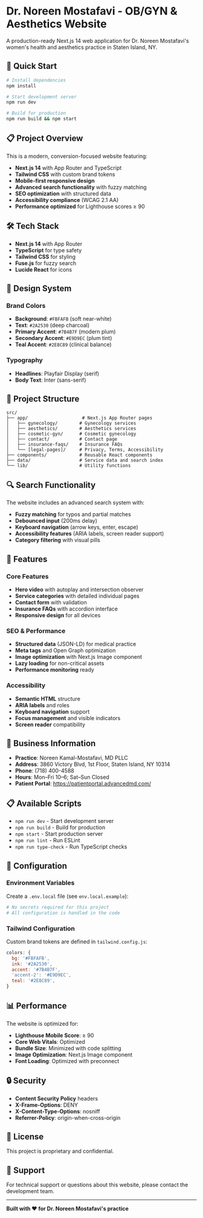 # Dr. Noreen Mostafavi - OB/GYN & Aesthetics Website

A production-ready Next.js 14 web application for Dr. Noreen Mostafavi's women's health and aesthetics practice in Staten Island, NY.

## 🚀 Quick Start

```bash
# Install dependencies
npm install

# Start development server
npm run dev

# Build for production
npm run build && npm start
```

## 📋 Project Overview

This is a modern, conversion-focused website featuring:

- **Next.js 14** with App Router and TypeScript
- **Tailwind CSS** with custom brand tokens
- **Mobile-first responsive design**
- **Advanced search functionality** with fuzzy matching
- **SEO optimization** with structured data
- **Accessibility compliance** (WCAG 2.1 AA)
- **Performance optimized** for Lighthouse scores ≥ 90

## 🛠️ Tech Stack

- **Next.js 14** with App Router
- **TypeScript** for type safety
- **Tailwind CSS** for styling
- **Fuse.js** for fuzzy search
- **Lucide React** for icons

## 🎨 Design System

### Brand Colors
- **Background**: `#FBFAFB` (soft near-white)
- **Text**: `#2A2530` (deep charcoal)
- **Primary Accent**: `#7B4B7F` (modern plum)
- **Secondary Accent**: `#E9D9EC` (plum tint)
- **Teal Accent**: `#2E8C89` (clinical balance)

### Typography
- **Headlines**: Playfair Display (serif)
- **Body Text**: Inter (sans-serif)

## 📁 Project Structure

```
src/
├── app/                    # Next.js App Router pages
│   ├── gynecology/        # Gynecology services
│   ├── aesthetics/        # Aesthetics services
│   ├── cosmetic-gyn/      # Cosmetic gynecology
│   ├── contact/           # Contact page
│   ├── insurance-faqs/    # Insurance FAQs
│   └── [legal-pages]/     # Privacy, Terms, Accessibility
├── components/            # Reusable React components
├── data/                  # Service data and search index
└── lib/                   # Utility functions
```

## 🔍 Search Functionality

The website includes an advanced search system with:

- **Fuzzy matching** for typos and partial matches
- **Debounced input** (200ms delay)
- **Keyboard navigation** (arrow keys, enter, escape)
- **Accessibility features** (ARIA labels, screen reader support)
- **Category filtering** with visual pills

## 📱 Features

### Core Features
- **Hero video** with autoplay and intersection observer
- **Service categories** with detailed individual pages
- **Contact form** with validation
- **Insurance FAQs** with accordion interface
- **Responsive design** for all devices

### SEO & Performance
- **Structured data** (JSON-LD) for medical practice
- **Meta tags** and Open Graph optimization
- **Image optimization** with Next.js Image component
- **Lazy loading** for non-critical assets
- **Performance monitoring** ready

### Accessibility
- **Semantic HTML** structure
- **ARIA labels** and roles
- **Keyboard navigation** support
- **Focus management** and visible indicators
- **Screen reader** compatibility

## 🏥 Business Information

- **Practice**: Noreen Kamal-Mostafavi, MD PLLC
- **Address**: 3860 Victory Blvd, 1st Floor, Staten Island, NY 10314
- **Phone**: (718) 400-4588
- **Hours**: Mon–Fri 10–6; Sat–Sun Closed
- **Patient Portal**: https://patientportal.advancedmd.com/

## 📋 Available Scripts

- `npm run dev` - Start development server
- `npm run build` - Build for production
- `npm start` - Start production server
- `npm run lint` - Run ESLint
- `npm run type-check` - Run TypeScript checks

## 🔧 Configuration

### Environment Variables
Create a `.env.local` file (see `env.local.example`):

```bash
# No secrets required for this project
# All configuration is handled in the code
```

### Tailwind Configuration
Custom brand tokens are defined in `tailwind.config.js`:

```javascript
colors: {
  bg: '#FBFAFB',
  ink: '#2A2530',
  accent: '#7B4B7F',
  'accent-2': '#E9D9EC',
  teal: '#2E8C89',
}
```

## 📊 Performance

The website is optimized for:

- **Lighthouse Mobile Score**: ≥ 90
- **Core Web Vitals**: Optimized
- **Bundle Size**: Minimized with code splitting
- **Image Optimization**: Next.js Image component
- **Font Loading**: Optimized with preconnect

## 🔒 Security

- **Content Security Policy** headers
- **X-Frame-Options**: DENY
- **X-Content-Type-Options**: nosniff
- **Referrer-Policy**: origin-when-cross-origin

## 📄 License

This project is proprietary and confidential.

## 🤝 Support

For technical support or questions about this website, please contact the development team.

---

**Built with ❤️ for Dr. Noreen Mostafavi's practice**